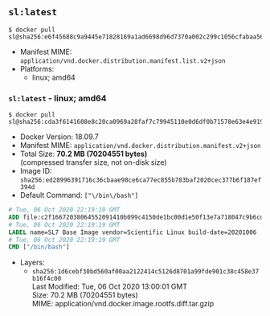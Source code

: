 ## `sl:latest`

```console
$ docker pull sl@sha256:e6f45688c9a9445e71828169a1ad6698d96d7370a002c299c1056cfabaa56337
```

-	Manifest MIME: `application/vnd.docker.distribution.manifest.list.v2+json`
-	Platforms:
	-	linux; amd64

### `sl:latest` - linux; amd64

```console
$ docker pull sl@sha256:cda3f6141608e8c20ca0969a28faf7c79945110e0d6df0b71578e63e4e9193a1
```

-	Docker Version: 18.09.7
-	Manifest MIME: `application/vnd.docker.distribution.manifest.v2+json`
-	Total Size: **70.2 MB (70204551 bytes)**  
	(compressed transfer size, not on-disk size)
-	Image ID: `sha256:ed28996391716c36cbaae98ce6ca77ec855b783baf2020cec377b6f187ef394d`
-	Default Command: `["\/bin\/bash"]`

```dockerfile
# Tue, 06 Oct 2020 22:19:19 GMT
ADD file:c2f16672038064552091410b099c4150de1bc00d1e50f13e7a718047c9b6cd52 in / 
# Tue, 06 Oct 2020 22:19:19 GMT
LABEL name=SL7 Base Image vendor=Scientific Linux build-date=20201006
# Tue, 06 Oct 2020 22:19:19 GMT
CMD ["/bin/bash"]
```

-	Layers:
	-	`sha256:1d6cebf30bd560af00aa2122414c5126d8701a99fde901c38c458e37b16f4c00`  
		Last Modified: Tue, 06 Oct 2020 13:00:01 GMT  
		Size: 70.2 MB (70204551 bytes)  
		MIME: application/vnd.docker.image.rootfs.diff.tar.gzip
